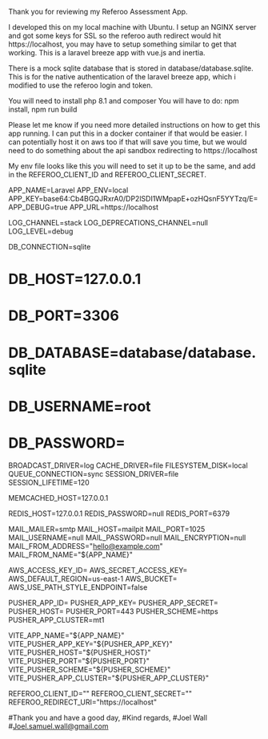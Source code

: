 Thank you for reviewing my Referoo Assessment App.

I developed this on my local machine with Ubuntu.
I setup an NGINX server and got some keys for SSL so the referoo auth redirect would hit https://localhost, you may have to setup something similar to get that working.
This is a laravel breeze app with vue.js and inertia.

There is a mock sqlite database that is stored in database/database.sqlite. This is for the native authentication of the laravel breeze app, which i modified to use the referoo login and token.

You will need to install php 8.1 and composer
You will have to do: npm install, npm run build

Please let me know if you need more detailed instructions on how to get this app running.
I can put this in a docker container if that would be easier.
I can potentially host it on aws too if that will save you time, but we would need to do something about the api sandbox redirecting to https://localhost

My env file looks like this you will need to set it up to be the same, and add in the REFEROO_CLIENT_ID and REFEROO_CLIENT_SECRET.

APP_NAME=Laravel
APP_ENV=local
APP_KEY=base64:Cb4BGQJRxrA0/DP2lSDI1WMpapE+ozHQsnF5YYTzq/E=
APP_DEBUG=true
APP_URL=https://localhost

LOG_CHANNEL=stack
LOG_DEPRECATIONS_CHANNEL=null
LOG_LEVEL=debug

DB_CONNECTION=sqlite
# DB_HOST=127.0.0.1
# DB_PORT=3306
# DB_DATABASE=database/database.sqlite
# DB_USERNAME=root
# DB_PASSWORD=

BROADCAST_DRIVER=log
CACHE_DRIVER=file
FILESYSTEM_DISK=local
QUEUE_CONNECTION=sync
SESSION_DRIVER=file
SESSION_LIFETIME=120

MEMCACHED_HOST=127.0.0.1

REDIS_HOST=127.0.0.1
REDIS_PASSWORD=null
REDIS_PORT=6379

MAIL_MAILER=smtp
MAIL_HOST=mailpit
MAIL_PORT=1025
MAIL_USERNAME=null
MAIL_PASSWORD=null
MAIL_ENCRYPTION=null
MAIL_FROM_ADDRESS="hello@example.com"
MAIL_FROM_NAME="${APP_NAME}"

AWS_ACCESS_KEY_ID=
AWS_SECRET_ACCESS_KEY=
AWS_DEFAULT_REGION=us-east-1
AWS_BUCKET=
AWS_USE_PATH_STYLE_ENDPOINT=false

PUSHER_APP_ID=
PUSHER_APP_KEY=
PUSHER_APP_SECRET=
PUSHER_HOST=
PUSHER_PORT=443
PUSHER_SCHEME=https
PUSHER_APP_CLUSTER=mt1

VITE_APP_NAME="${APP_NAME}"
VITE_PUSHER_APP_KEY="${PUSHER_APP_KEY}"
VITE_PUSHER_HOST="${PUSHER_HOST}"
VITE_PUSHER_PORT="${PUSHER_PORT}"
VITE_PUSHER_SCHEME="${PUSHER_SCHEME}"
VITE_PUSHER_APP_CLUSTER="${PUSHER_APP_CLUSTER}"

REFEROO_CLIENT_ID=""
REFEROO_CLIENT_SECRET=""
REFEROO_REDIRECT_URI="https://localhost"





#Thank you and have a good day,
#Kind regards,
#Joel Wall
#Joel.samuel.wall@gmail.com